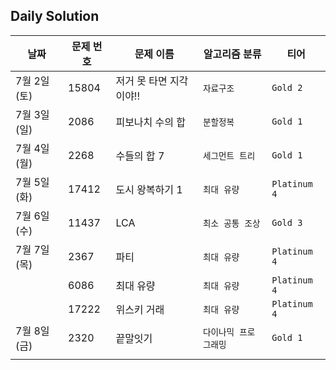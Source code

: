 ## Daily Solution



| 날짜        | 문제 번호 | 문제 이름               | 알고리즘 분류         | 티어         |
| ----------- | --------- | ----------------------- | --------------------- | ------------ |
| 7월 2일(토) | 15804     | 저거 못 타면 지각이야!! | `자료구조`            | `Gold 2`     |
| 7월 3일(일) | 2086      | 피보나치 수의 합        | `분할정복`            | `Gold 1`     |
| 7월 4일(월) | 2268      | 수들의 합 7             | `세그먼트 트리`       | `Gold 1`     |
| 7월 5일(화) | 17412     | 도시 왕복하기 1         | `최대 유량`           | `Platinum 4` |
| 7월 6일(수) | 11437     | LCA                     | `최소 공통 조상`      | `Gold 3`     |
| 7월 7일(목) | 2367      | 파티                    | `최대 유량`           | `Platinum 4` |
|             | 6086      | 최대 유량               | `최대 유량`           | `Platinum 4` |
|             | 17222     | 위스키 거래             | `최대 유량`           | `Platinum 4` |
| 7월 8일(금) | 2320      | 끝말잇기                | `다이나믹 프로그래밍` | `Gold 1`     |
|             |           |                         |                       |              |



